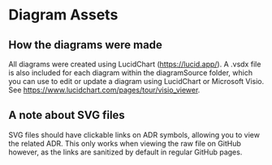 # Diagram Assets

## How the diagrams were made
All diagrams were created using LucidChart (https://lucid.app/). A .vsdx file is also included for each diagram within the diagramSource folder, which you can use to edit or update a diagram using LucidChart or Microsoft Visio. See https://www.lucidchart.com/pages/tour/visio_viewer.


## A note about SVG files
SVG files should have clickable links on ADR symbols, allowing you to view the related ADR. This only works when viewing the raw file on GitHub however, as the links are sanitized by default in regular GitHub pages.